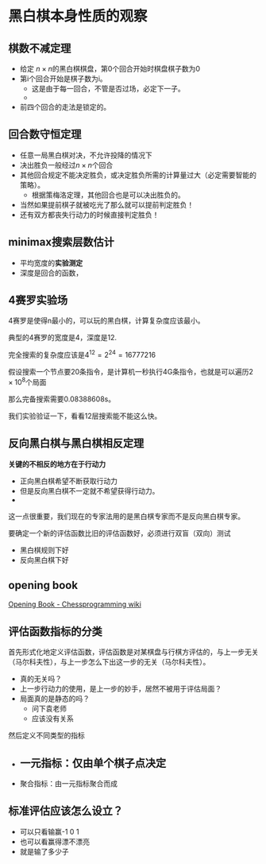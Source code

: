 # 黑白棋本身性质的观察

## 棋数不减定理

- 给定 $n\times n$的黑白棋棋盘，第0个回合开始时棋盘棋子数为0
- 第i个回合开始是棋子数为i。
  - 这是由于每一回合，不管是否过场，必定下一子。
  - 
- 前四个回合的走法是锁定的。

## 回合数守恒定理

- 任意一局黑白棋对决，不允许投降的情况下
- 决出胜负一般经过$n\times n$个回合
- 其他回合规定不能决定胜负，或决定胜负所需的计算量过大（必定需要智能的策略）。
  - 根据策梅洛定理，其他回合也是可以决出胜负的。
- 当然如果提前棋子就被吃光了那么就可以提前判定胜负！
- 还有双方都丧失行动力的时候直接判定胜负！

## minimax搜索层数估计

- 平均宽度的**实验测定**
- 深度是回合的函数，

## 4赛罗实验场

4赛罗是使得n最小的，可以玩的黑白棋，计算复杂度应该最小。

典型的4赛罗的宽度是4，深度是12.

完全搜索的复杂度应该是$4^{12}=2^{24}=16777216$

假设搜索一个节点要20条指令，是计算机一秒执行4G条指令，也就是可以遍历$2\times 10^8$个局面

那么完备搜索需要0.08388608s。

我们实验验证一下，看看12层搜索能不能这么快。

## 反向黑白棋与黑白棋相反定理

**关键的不相反的地方在于行动力**

- 正向黑白棋希望不断获取行动力
- 但是反向黑白棋不一定就不希望获得行动力。
- 

这一点很重要，我们现在的专家法用的是黑白棋专家而不是反向黑白棋专家。

要确定一个新的评估函数比旧的评估函数好，必须进行双盲（双向）测试

- 黑白棋规则下好
- 反向黑白棋下好

## opening book

[Opening Book - Chessprogramming wiki](https://www.chessprogramming.org/Opening_Book)

## 评估函数指标的分类

首先形式化地定义评估函数，评估函数是对某棋盘与行棋方评估的，与上一步无关（马尔科夫性），与上一步怎么下出这一步的无关（马尔科夫性）。

- 真的无关吗？
- 上一步行动力的使用，是上一步的妙手，居然不被用于评估局面？
- 局面真的是静态的吗？
  - 问下袁老师
  - 应该没有关系

然后定义不同类型的指标

- 一元指标：仅由单个棋子点决定
  - 
- 聚合指标：由一元指标聚合而成

## 标准评估应该怎么设立？

- 可以只看输赢-1 0 1
- 也可以看赢得漂不漂亮
- 就是输了多少子